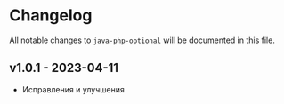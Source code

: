 # Changelog

All notable changes to `java-php-optional` will be documented in this file.

## v1.0.1 - 2023-04-11

- Исправления и улучшения
